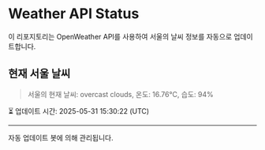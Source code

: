 
# Weather API Status

이 리포지토리는 OpenWeather API를 사용하여 서울의 날씨 정보를 자동으로 업데이트합니다.

## 현재 서울 날씨
> 서울의 현재 날씨: overcast clouds, 온도: 16.76°C, 습도: 94%

⏳ 업데이트 시간: 2025-05-31 15:30:22 (UTC)

---
자동 업데이트 봇에 의해 관리됩니다.
